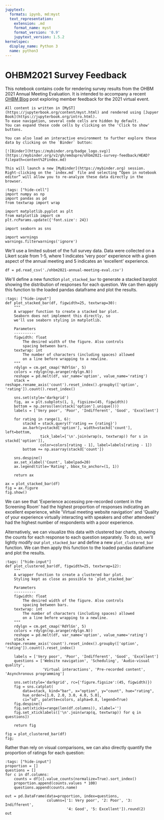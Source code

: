 ```yaml
---
jupytext:
  formats: ipynb, md:myst
  text_representation:
    extension: .md
    format_name: myst
    format_version: '0.9'
    jupytext_version: 1.5.2
kernelspec:
  display_name: Python 3
  name: python3
---
```


# OHBM2021 Survey Feedback

This notebook contains code for rendering survey results from the OHBM 2021 Annual Meeting Evaluation.
It is intended to accompany a recent [OHBM Blog](https://www.ohbmbrainmappingblog.com/) post exploring member feedback for the 2021 virtual event.

```{note}
All content is written in [MyST](https://jupyterbook.org/content/myst.html) and rendered using [Jupyer Book](https://jupyterbook.org/intro.html).
To ease navigation, several code cells are hidden by default.
You can expand these code cells by clicking on the 'Click to show' buttons.

You can also load an interactive environment to further explore these data by clicking on the `Binder` button:

[![Binder](https://mybinder.org/badge_logo.svg)](https://mybinder.org/v2/gh/emdupre/ohbm2021-survey-feedback/HEAD?filepath=content%2Findex.md)

This will launch a new [MyBinder](https://mybinder.org) session.
Right-clicking on the `index.md` file and selecting “Open in notebook editor” will allow you to re-analyze these data directly in the browser.

```

```{code-cell} python3
:tags: ["hide-cell"]
import numpy as np
import pandas as pd
from textwrap import wrap

import matplotlib.pyplot as plt
from matplotlib import cm
plt.rcParams.update({'font.size': 24})

import seaborn as sns

import warnings
warnings.filterwarnings('ignore')
```

We'll use a limited subset of the full survey data.
Data were collected on a Likert scale from 1-5, where 1 indicates 'very poor' experience with a given aspect of the annual meeting and 5 indicates an 'excellent' experience.

```{code-cell} python3
df = pd.read_csv('./ohbm2021-annual-meeting-eval.csv')
```

We'll define a new function `plot_stacked_bar` to generate a stacked barplot showing the distribution of responses for each question.
We can then apply this function to the loaded pandas dataframe and plot the results.

```{code-cell} python3
:tags: ["hide-input"]
def plot_stacked_bar(df, figwidth=25, textwrap=30):
    """
    A wrapper function to create a stacked bar plot.
    Seaborn does not implement this directly, so
    we'll use seaborn styling in matplotlib.

    Parameters
    ----------
    figwidth: float
        The desired width of the figure. Also controls
        spacing between bars.
    textwrap: int
        The number of characters (including spaces) allowed
        on a line before wrapping to a newline.
    """
    rdylgn = cm.get_cmap('RdYlGn', 5)
    colors = rdylgn(np.arange(rdylgn.N))
    reshape = pd.melt(df, var_name='option', value_name='rating')
    stack = reshape.rename_axis('count').reset_index().groupby(['option', 'rating']).count().reset_index()

    sns.set(style='darkgrid')
    fig, ax = plt.subplots(1, 1, figsize=(45, figwidth))
    bottom = np.zeros(len(stack['option'].unique()))
    labels = ['Very poor', 'Poor', 'Indifferent', 'Good', 'Excellent']

    for rating in range(1, 6):
        stackd = stack.query(f'rating == {rating}')
        ax.barh(y=stackd['option'], width=stackd['count'], left=bottom,
                tick_label=['\n'.join(wrap(s, textwrap)) for s in stackd['option']],
                color=colors[rating - 1], label=labels[rating - 1])
        bottom += np.asarray(stackd['count'])

    sns.despine()
    ax.set_xlabel('Count', labelpad=20)
    ax.legend(title='Rating', bbox_to_anchor=(1, 1))

    return ax
```

```{code-cell} python3
ax = plot_stacked_bar(df)
fig = ax.figure
fig.show()
```

We can see that 'Experience accessing pre-recorded content in the Screening Room' had the highest proportion of responses indicating an excellent experience,
while 'Virtual meeting website navigation' and 'Quality of your experience virtually interacting with speakers and other attendees' had the highest number of respondents with a poor experience.

Alternatively, we can visualize this data with clustered bar charts,
showing the counts for each response to each question separately.
To do so, we'll lightly modify our `plot_stacked_bar` and define a new `plot_clustered_bar` function.
We can then apply this function to the loaded pandas dataframe and plot the results.

```{code-cell} python3
:tags: ["hide-input"]
def plot_clustered_bar(df, figwidth=25, textwrap=12):
    """
    A wrapper function to create a clustered bar plot.
    Styling kept as close as possible to `plot_stacked_bar`

    Parameters
    ----------
    figwidth: float
        The desired width of the figure. Also controls
        spacing between bars.
    textwrap: int
        The number of characters (including spaces) allowed
        on a line before wrapping to a newline.
    """
    rdylgn = cm.get_cmap('RdYlGn', 5)
    colors = rdylgn(np.arange(rdylgn.N))
    reshape = pd.melt(df, var_name='option', value_name='rating')
    stack = reshape.rename_axis('count').reset_index().groupby(['option', 'rating']).count().reset_index()

    labels = ['Very poor', 'Poor', 'Indifferent', 'Good', 'Excellent']
    questions = ['Website navigation', 'Scheduling', 'Audio-visual quality',
                 'Virtual interactions', 'Pre-recorded content', 'Asynchronous programming']

    sns.set(style='darkgrid', rc={'figure.figsize':(45, figwidth)})
    fig = sns.catplot(
        data=stack, kind="bar", x="option", y="count", hue="rating",
        hue_order=[1.0, 2.0, 3.0, 4.0, 5.0],
        ci="sd", palette=colors, alpha=0.8, legend=True)
    fig.despine()
    fig.set(xticks=range(len(df.columns)), xlabel='')
    fig.set_xticklabels(['\n'.join(wrap(q, textwrap)) for q in questions])

    return fig
```

```{code-cell} python3
fig = plot_clustered_bar(df)
fig;
```

Rather than rely on visual comparisons, we can also directly quantify the proportion of ratings for each question:

```{code-cell} python3
:tags: ["hide-input"]
proportion = []
questions = []
for c in df.columns:
    counts = df[c].value_counts(normalize=True).sort_index()
    proportion.append(counts.values * 100)
    questions.append(counts.name)

out = pd.DataFrame(data=proportion, index=questions,
                   columns=['1: Very poor', '2: Poor', '3: Indifferent',
                            '4: Good', '5: Excellent']).round(2)
out
```
